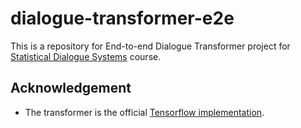 # dialogue-transformer-e2e

This is a repository for End-to-end Dialogue Transformer project for [Statistical Dialogue Systems](http://ufal.mff.cuni.cz/courses/npfl099) course.

## Acknowledgement
- The transformer is the official [Tensorflow implementation](https://github.com/tensorflow/models/tree/master/official/transformer).

